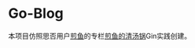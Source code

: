 # Go-Blog
本项目仿照思否用户[煎鱼](https://segmentfault.com/u/eddycjy)的专栏[煎鱼的清汤锅](https://segmentfault.com/blog/eddycjy)Gin实践创建。